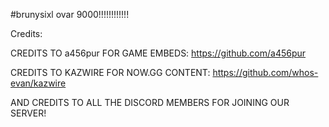 #brunysixl ovar 9000!!!!!!!!!!!!

Credits:

CREDITS TO a456pur FOR GAME EMBEDS: https://github.com/a456pur

CREDITS TO KAZWIRE FOR NOW.GG CONTENT: https://github.com/whos-evan/kazwire

AND CREDITS TO ALL THE DISCORD MEMBERS FOR JOINING OUR SERVER!
